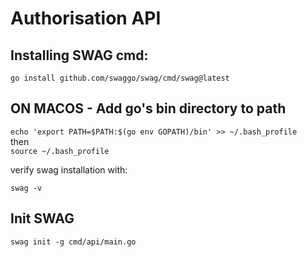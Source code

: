 # Authorisation API

## Installing SWAG cmd:
``go install github.com/swaggo/swag/cmd/swag@latest``

## ON MACOS - Add go's bin directory to path
```echo 'export PATH=$PATH:$(go env GOPATH)/bin' >> ~/.bash_profile```
<br>
then
<br>
``source ~/.bash_profile``

verify swag installation with:

``swag -v``

## Init SWAG
``swag init -g cmd/api/main.go``